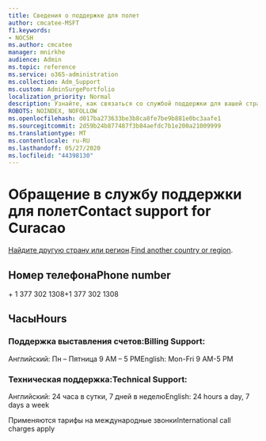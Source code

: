 ```yaml
---
title: Сведения о поддержке для полет
author: cmcatee-MSFT
f1.keywords:
- NOCSH
ms.author: cmcatee
manager: mnirkhe
audience: Admin
ms.topic: reference
ms.service: o365-administration
ms.collection: Adm_Support
ms.custom: AdminSurgePortfolio
localization_priority: Normal
description: Узнайте, как связаться со службой поддержки для вашей страны или региона.
ROBOTS: NOINDEX, NOFOLLOW
ms.openlocfilehash: d017ba273633be3b8ca8fe7be9b881e0bc3aafe1
ms.sourcegitcommit: 2d59b24b877487f3b84aefdc7b1e200a21009999
ms.translationtype: MT
ms.contentlocale: ru-RU
ms.lasthandoff: 05/27/2020
ms.locfileid: "44398130"
---
```

# <a name="contact-support-for-curacao"></a><span data-ttu-id="ea13c-103">Обращение в службу поддержки для полет</span><span class="sxs-lookup"><span data-stu-id="ea13c-103">Contact support for Curacao</span></span>

<span data-ttu-id="ea13c-104">[Найдите другую страну или регион](../contact-support-for-business-products.md).</span><span class="sxs-lookup"><span data-stu-id="ea13c-104">[Find another country or region](../contact-support-for-business-products.md).</span></span>

## <a name="phone-number"></a><span data-ttu-id="ea13c-105">Номер телефона</span><span class="sxs-lookup"><span data-stu-id="ea13c-105">Phone number</span></span>
<span data-ttu-id="ea13c-106">+ 1 377 302 1308</span><span class="sxs-lookup"><span data-stu-id="ea13c-106">+1 377 302 1308</span></span>

## <a name="hours"></a><span data-ttu-id="ea13c-107">Часы</span><span class="sxs-lookup"><span data-stu-id="ea13c-107">Hours</span></span>
### <a name="billing-support"></a><span data-ttu-id="ea13c-108">Поддержка выставления счетов:</span><span class="sxs-lookup"><span data-stu-id="ea13c-108">Billing Support:</span></span>

<span data-ttu-id="ea13c-109">Английский: Пн – Пятница 9 AM – 5 PM</span><span class="sxs-lookup"><span data-stu-id="ea13c-109">English: Mon-Fri 9 AM-5 PM</span></span>

### <a name="technical-support"></a><span data-ttu-id="ea13c-110">Техническая поддержка:</span><span class="sxs-lookup"><span data-stu-id="ea13c-110">Technical Support:</span></span>

<span data-ttu-id="ea13c-111">Английский: 24 часа в сутки, 7 дней в неделю</span><span class="sxs-lookup"><span data-stu-id="ea13c-111">English: 24 hours a day, 7 days a week</span></span>

<span data-ttu-id="ea13c-112">Применяются тарифы на международные звонки</span><span class="sxs-lookup"><span data-stu-id="ea13c-112">International call charges apply</span></span>
